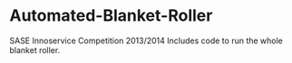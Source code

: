 Automated-Blanket-Roller
========================

SASE Innoservice Competition 2013/2014
Includes code to run the whole blanket roller.
